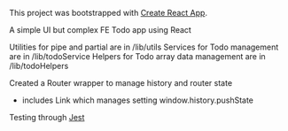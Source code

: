 This project was bootstrapped with [Create React App](https://github.com/facebookincubator/create-react-app).


A simple UI but complex FE Todo app using React

Utilities for pipe and partial are in /lib/utils
Services for Todo management are in /lib/todoService
Helpers for Todo array data management are in /lib/todoHelpers

Created a Router wrapper to manage history and router state
  - includes Link which manages setting window.history.pushState
  
Testing through [Jest](https://facebook.github.io/jest/)
